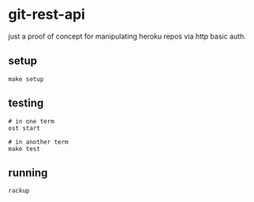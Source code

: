 # git-rest-api

just a proof of concept for manipulating heroku repos
via http basic auth.

## setup

    make setup

## testing

    # in one term
    ost start

    # in another term
    make test

## running

    rackup
